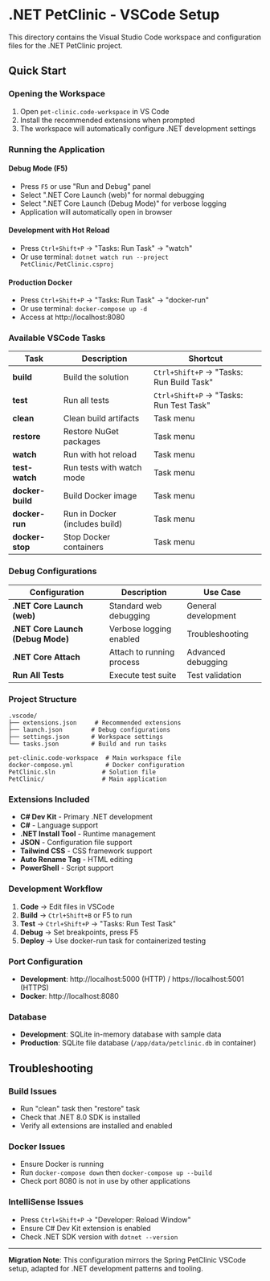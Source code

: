 # .NET PetClinic - VSCode Setup

This directory contains the Visual Studio Code workspace and configuration files for the .NET PetClinic project.

## Quick Start

### Opening the Workspace
1. Open `pet-clinic.code-workspace` in VS Code
2. Install the recommended extensions when prompted
3. The workspace will automatically configure .NET development settings

### Running the Application

#### Debug Mode (F5)
- Press `F5` or use "Run and Debug" panel
- Select ".NET Core Launch (web)" for normal debugging
- Select ".NET Core Launch (Debug Mode)" for verbose logging
- Application will automatically open in browser

#### Development with Hot Reload
- Press `Ctrl+Shift+P` → "Tasks: Run Task" → "watch"
- Or use terminal: `dotnet watch run --project PetClinic/PetClinic.csproj`

#### Production Docker
- Press `Ctrl+Shift+P` → "Tasks: Run Task" → "docker-run"
- Or use terminal: `docker-compose up -d`
- Access at http://localhost:8080

### Available VSCode Tasks

| Task | Description | Shortcut |
|------|-------------|----------|
| **build** | Build the solution | `Ctrl+Shift+P` → "Tasks: Run Build Task" |
| **test** | Run all tests | `Ctrl+Shift+P` → "Tasks: Run Test Task" |
| **clean** | Clean build artifacts | Task menu |
| **restore** | Restore NuGet packages | Task menu |
| **watch** | Run with hot reload | Task menu |
| **test-watch** | Run tests with watch mode | Task menu |
| **docker-build** | Build Docker image | Task menu |
| **docker-run** | Run in Docker (includes build) | Task menu |
| **docker-stop** | Stop Docker containers | Task menu |

### Debug Configurations

| Configuration | Description | Use Case |
|---------------|-------------|----------|
| **.NET Core Launch (web)** | Standard web debugging | General development |
| **.NET Core Launch (Debug Mode)** | Verbose logging enabled | Troubleshooting |
| **.NET Core Attach** | Attach to running process | Advanced debugging |
| **Run All Tests** | Execute test suite | Test validation |

### Project Structure
```
.vscode/
├── extensions.json     # Recommended extensions
├── launch.json        # Debug configurations
├── settings.json      # Workspace settings
└── tasks.json         # Build and run tasks

pet-clinic.code-workspace  # Main workspace file
docker-compose.yml         # Docker configuration
PetClinic.sln             # Solution file
PetClinic/                # Main application
```

### Extensions Included
- **C# Dev Kit** - Primary .NET development
- **C#** - Language support
- **.NET Install Tool** - Runtime management
- **JSON** - Configuration file support
- **Tailwind CSS** - CSS framework support
- **Auto Rename Tag** - HTML editing
- **PowerShell** - Script support

### Development Workflow
1. **Code** → Edit files in VSCode
2. **Build** → `Ctrl+Shift+B` or F5 to run
3. **Test** → `Ctrl+Shift+P` → "Tasks: Run Test Task"
4. **Debug** → Set breakpoints, press F5
5. **Deploy** → Use docker-run task for containerized testing

### Port Configuration
- **Development**: http://localhost:5000 (HTTP) / https://localhost:5001 (HTTPS)
- **Docker**: http://localhost:8080

### Database
- **Development**: SQLite in-memory database with sample data
- **Production**: SQLite file database (`/app/data/petclinic.db` in container)

## Troubleshooting

### Build Issues
- Run "clean" task then "restore" task
- Check that .NET 8.0 SDK is installed
- Verify all extensions are installed and enabled

### Docker Issues
- Ensure Docker is running
- Run `docker-compose down` then `docker-compose up --build`
- Check port 8080 is not in use by other applications

### IntelliSense Issues
- Press `Ctrl+Shift+P` → "Developer: Reload Window"
- Ensure C# Dev Kit extension is enabled
- Check .NET SDK version with `dotnet --version`

---

**Migration Note**: This configuration mirrors the Spring PetClinic VSCode setup, adapted for .NET development patterns and tooling.
